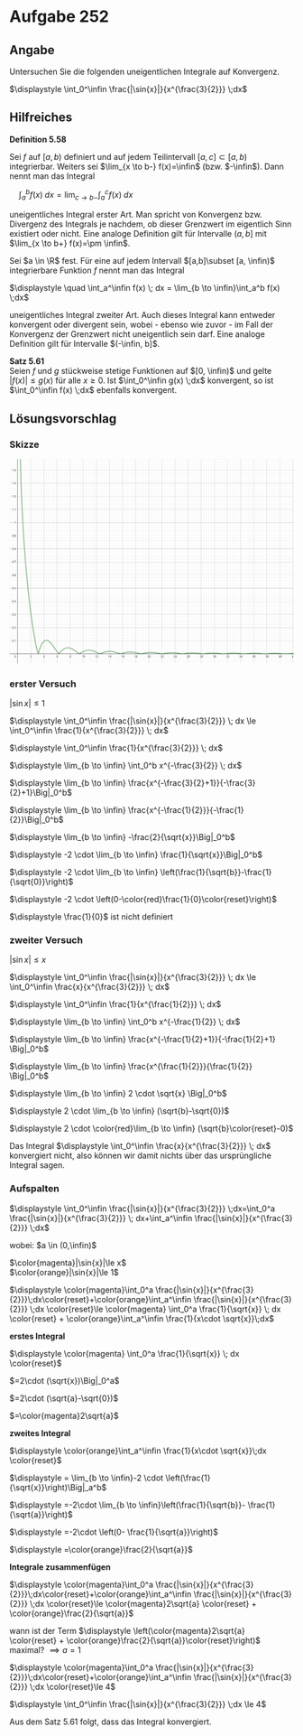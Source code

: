 # Aufgabe 252
## Angabe

Untersuchen Sie die folgenden uneigentlichen Integrale auf Konvergenz.

$\displaystyle \int_0^\infin \frac{|\sin{x}|}{x^{\frac{3}{2}}} \;dx$

## Hilfreiches

**Definition 5.58**

Sei $f$ auf $[a,b)$ definiert und auf jedem Teilintervall $[a,c] \subset [a, b)$ integrierbar. Weiters sei $\lim_{x \to b-} f(x)=\infin$ (bzw. $-\infin$). Dann nennt man das Integral 

$\displaystyle \quad \int_a^b f(x) \; dx = \lim_{c\to b-}\int_a^c f(x) \;dx$

uneigentliches Integral erster Art. Man spricht von Konvergenz bzw. Divergenz des Integrals je nachdem, ob dieser Grenzwert im eigentlich Sinn existiert oder nicht. Eine analoge Definition gilt für Intervalle $(a,b]$ mit $\lim_{x \to b+} f(x)=\pm \infin$. 

Sei $a \in \R$ fest. Für eine auf jedem Intervall $[a,b]\subset [a, \infin)$ integrierbare Funktion $f$ nennt man das Integral 

$\displaystyle \quad \int_a^\infin f(x) \; dx = \lim_{b \to \infin}\int_a^b f(x) \;dx$

uneigentliches Integral zweiter Art. Auch dieses Integral kann entweder konvergent oder divergent sein, wobei - ebenso wie zuvor - im Fall der Konvergenz der Grenzwert nicht uneigentlich sein darf. Eine analoge Definition gilt für Intervalle $(-\infin, b]$.

**Satz 5.61** \
Seien $f$ und $g$ stückweise stetige Funktionen auf $[0, \infin)$ und gelte $|f(x)| \le g(x)$ für alle $x \ge 0$. Ist $\int_0^\infin g(x) \;dx$ konvergent, so ist $\int_0^\infin f(x) \;dx$ ebenfalls konvergent. 


## Lösungsvorschlag

### Skizze

![528075db40aa74c84cd7128b393ede1b.png](./media/528075db40aa74c84cd7128b393ede1b.png)

### erster Versuch

$|\sin{x}|\le 1$

$\displaystyle \int_0^\infin \frac{|\sin{x}|}{x^{\frac{3}{2}}} \; dx \le \int_0^\infin \frac{1}{x^{\frac{3}{2}}} \; dx$


$\displaystyle \int_0^\infin \frac{1}{x^{\frac{3}{2}}} \; dx$

$\displaystyle \lim_{b \to \infin} \int_0^b x^{-\frac{3}{2}} \; dx$

$\displaystyle \lim_{b \to \infin} \frac{x^{-\frac{3}{2}+1}}{-\frac{3}{2}+1}\Big|_0^b$

$\displaystyle \lim_{b \to \infin} \frac{x^{-\frac{1}{2}}}{-\frac{1}{2}}\Big|_0^b$

$\displaystyle \lim_{b \to \infin} -\frac{2}{\sqrt{x}}\Big|_0^b$

$\displaystyle -2 \cdot \lim_{b \to \infin} \frac{1}{\sqrt{x}}\Big|_0^b$

$\displaystyle -2 \cdot \lim_{b \to \infin} \left(\frac{1}{\sqrt{b}}-\frac{1}{\sqrt{0}}\right)$

$\displaystyle -2 \cdot \left(0-\color{red}\frac{1}{0}\color{reset}\right)$

$\displaystyle \frac{1}{0}$ ist nicht definiert

### zweiter Versuch

$|\sin{x}|\le x$

$\displaystyle \int_0^\infin \frac{|\sin{x}|}{x^{\frac{3}{2}}} \; dx \le \int_0^\infin \frac{x}{x^{\frac{3}{2}}} \; dx$

$\displaystyle \int_0^\infin \frac{1}{x^{\frac{1}{2}}} \; dx$

$\displaystyle \lim_{b \to \infin} \int_0^b x^{-\frac{1}{2}} \; dx$

$\displaystyle \lim_{b \to \infin} \frac{x^{-\frac{1}{2}+1}}{-\frac{1}{2}+1} \Big|_0^b$

$\displaystyle \lim_{b \to \infin} \frac{x^{\frac{1}{2}}}{\frac{1}{2}} \Big|_0^b$

$\displaystyle \lim_{b \to \infin} 2 \cdot \sqrt{x} \Big|_0^b$

$\displaystyle 2 \cdot \lim_{b \to \infin}  (\sqrt{b}-\sqrt{0})$

$\displaystyle 2 \cdot \color{red}\lim_{b \to \infin}  (\sqrt{b}\color{reset}-0)$

Das Integral $\displaystyle  \int_0^\infin \frac{x}{x^{\frac{3}{2}}} \; dx$ konvergiert nicht, also können wir damit nichts über das ursprüngliche Integral sagen.

### Aufspalten

$\displaystyle \int_0^\infin \frac{|\sin{x}|}{x^{\frac{3}{2}}} \;dx=\int_0^a \frac{|\sin{x}|}{x^{\frac{3}{2}}} \; dx+\int_a^\infin \frac{|\sin{x}|}{x^{\frac{3}{2}}} \;dx$

wobei: $a \in (0,\infin)$

$\color{magenta}|\sin{x}|\le x$ \
$\color{orange}|\sin{x}|\le 1$

$\displaystyle \color{magenta}\int_0^a \frac{|\sin{x}|}{x^{\frac{3}{2}}}\;dx\color{reset}+\color{orange}\int_a^\infin \frac{|\sin{x}|}{x^{\frac{3}{2}}} \;dx \color{reset}\le \color{magenta} \int_0^a \frac{1}{\sqrt{x}} \; dx \color{reset} + \color{orange}\int_a^\infin \frac{1}{x\cdot \sqrt{x}}\;dx$

**erstes Integral**

$\displaystyle \color{magenta} \int_0^a \frac{1}{\sqrt{x}} \; dx \color{reset}$

$=2\cdot (\sqrt{x})\Big|_0^a$

$=2\cdot (\sqrt{a}-\sqrt{0})$

$=\color{magenta}2\sqrt{a}$

**zweites Integral**

$\displaystyle \color{orange}\int_a^\infin \frac{1}{x\cdot \sqrt{x}}\;dx \color{reset}$

$\displaystyle = \lim_{b \to \infin}-2 \cdot \left(\frac{1}{\sqrt{x}}\right)\Big|_a^b$

$\displaystyle =-2\cdot \lim_{b \to \infin}\left(\frac{1}{\sqrt{b}}- \frac{1}{\sqrt{a}}\right)$

$\displaystyle =-2\cdot \left(0- \frac{1}{\sqrt{a}}\right)$

$\displaystyle =\color{orange}\frac{2}{\sqrt{a}}$

**Integrale zusammenfügen**

$\displaystyle \color{magenta}\int_0^a \frac{|\sin{x}|}{x^{\frac{3}{2}}}\;dx\color{reset}+\color{orange}\int_a^\infin \frac{|\sin{x}|}{x^{\frac{3}{2}}} \;dx \color{reset}\le \color{magenta}2\sqrt{a} \color{reset} + \color{orange}\frac{2}{\sqrt{a}}$

wann ist der Term $\displaystyle \left(\color{magenta}2\sqrt{a} \color{reset} + \color{orange}\frac{2}{\sqrt{a}}\color{reset}\right)$ maximal? $\implies a=1$

$\displaystyle \color{magenta}\int_0^a \frac{|\sin{x}|}{x^{\frac{3}{2}}}\;dx\color{reset}+\color{orange}\int_a^\infin \frac{|\sin{x}|}{x^{\frac{3}{2}}} \;dx \color{reset}\le 4$

$\displaystyle \int_0^\infin \frac{|\sin{x}|}{x^{\frac{3}{2}}} \;dx \le 4$

Aus dem Satz 5.61 folgt, dass das Integral konvergiert.
